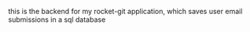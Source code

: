 this is the backend for my rocket-git application, which saves user email submissions in a sql database
